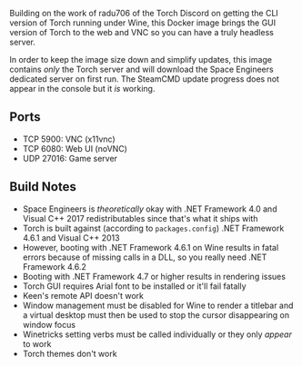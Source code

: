 Building on the work of radu706 of the Torch Discord on getting the CLI version of Torch running under Wine, this Docker image brings the GUI version of Torch to the web and VNC so you can have a truly headless server.

In order to keep the image size down and simplify updates, this image contains *only* the Torch server and will download the Space Engineers dedicated server on first run. The SteamCMD update progress does not appear in the console but it *is* working.

Ports
-----
* TCP 5900: VNC (x11vnc)
* TCP 6080: Web UI (noVNC)
* UDP 27016: Game server

Build Notes
-----------
* Space Engineers is *theoretically* okay with .NET Framework 4.0 and Visual C++ 2017 redistributables since that's what it ships with
* Torch is built against (according to `packages.config`) .NET Framework 4.6.1 and Visual C++ 2013
* However, booting with .NET Framework 4.6.1 on Wine results in fatal errors because of missing calls in a DLL, so you really need .NET Framework 4.6.2
* Booting with .NET Framework 4.7 or higher results in rendering issues
* Torch GUI requires Arial font to be installed or it'll fail fatally
* Keen's remote API doesn't work
* Window management must be disabled for Wine to render a titlebar and a virtual desktop must then be used to stop the cursor disappearing on window focus
* Winetricks setting verbs must be called individually or they only *appear* to work
* Torch themes don't work